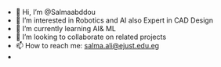 - 👋 Hi, I’m @Salmaabddou 
- 👀 I’m interested in Robotics and AI also Expert in CAD Design
- 🌱 I’m currently learning AI& ML
- 💞️ I’m looking to collaborate on related projects 
- 📫 How to reach me: salma.ali@ejust.edu.eg
- 


<!---
Salmaabddou/Salmaabddou is a ✨ special ✨ repository because its `README.md` (this file) appears on your GitHub profile.
You can click the Preview link to take a look at your changes.
--->
